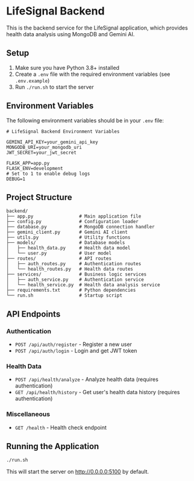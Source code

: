 # LifeSignal Backend

This is the backend service for the LifeSignal application, which provides health data analysis using MongoDB and Gemini AI.

## Setup

1. Make sure you have Python 3.8+ installed
2. Create a `.env` file with the required environment variables (see `.env.example`)
3. Run `./run.sh` to start the server

## Environment Variables

The following environment variables should be in your `.env` file:

```
# LifeSignal Backend Environment Variables

GEMINI_API_KEY=your_gemini_api_key
MONGODB_URI=your_mongodb_uri
JWT_SECRET=your_jwt_secret

FLASK_APP=app.py
FLASK_ENV=development
# Set to 1 to enable debug logs
DEBUG=1
```

## Project Structure

```
backend/
├── app.py                 # Main application file
├── config.py              # Configuration loader
├── database.py            # MongoDB connection handler
├── gemini_client.py       # Gemini AI client
├── utils.py               # Utility functions
├── models/                # Database models
│   ├── health_data.py     # Health data model
│   └── user.py            # User model
├── routes/                # API routes
│   ├── auth_routes.py     # Authentication routes
│   └── health_routes.py   # Health data routes
├── services/              # Business logic services
│   ├── auth_service.py    # Authentication service
│   └── health_service.py  # Health data analysis service
├── requirements.txt       # Python dependencies
└── run.sh                 # Startup script
```

## API Endpoints

### Authentication

- `POST /api/auth/register` - Register a new user
- `POST /api/auth/login` - Login and get JWT token

### Health Data

- `POST /api/health/analyze` - Analyze health data (requires authentication)
- `GET /api/health/history` - Get user's health data history (requires authentication)

### Miscellaneous

- `GET /health` - Health check endpoint

## Running the Application

```bash
./run.sh
```

This will start the server on http://0.0.0.0:5100 by default.
